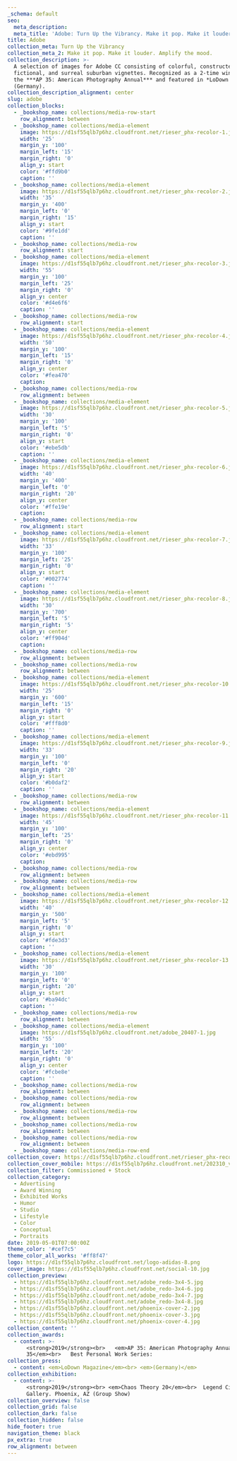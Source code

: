```yaml
---
_schema: default
seo:
  meta_description:
  meta_title: 'Adobe: Turn Up the Vibrancy. Make it pop. Make it louder'
title: Adobe
collection_meta: Turn Up the Vibrancy
collection_meta_2: Make it pop. Make it louder. Amplify the mood.
collection_description: >-
  A selection of images for Adobe CC consisting of colorful, constructed,
  fictional, and surreal suburban vignettes. Recognized as a 2-time winner in
  the ***AP 35: American Photography Annual*** and featured in *LoDown Magazine*
  (Germany).
collection_description_alignment: center
slug: adobe
collection_blocks:
  - _bookshop_name: collections/media-row-start
    row_alignment: between
  - _bookshop_name: collections/media-element
    image: https://d1sf55qlb7p6hz.cloudfront.net/rieser_phx-recolor-1.jpg
    width: '25'
    margin_y: '100'
    margin_left: '15'
    margin_right: '0'
    align_y: start
    color: '#ffd9b0'
    caption: ''
  - _bookshop_name: collections/media-element
    image: https://d1sf55qlb7p6hz.cloudfront.net/rieser_phx-recolor-2.jpg
    width: '35'
    margin_y: '400'
    margin_left: '0'
    margin_right: '15'
    align_y: start
    color: '#9fe1dd'
    caption: ''
  - _bookshop_name: collections/media-row
    row_alignment: start
  - _bookshop_name: collections/media-element
    image: https://d1sf55qlb7p6hz.cloudfront.net/rieser_phx-recolor-3.jpg
    width: '55'
    margin_y: '100'
    margin_left: '25'
    margin_right: '0'
    align_y: center
    color: '#d4e6f6'
    caption: ''
  - _bookshop_name: collections/media-row
    row_alignment: start
  - _bookshop_name: collections/media-element
    image: https://d1sf55qlb7p6hz.cloudfront.net/rieser_phx-recolor-4.jpg
    width: '50'
    margin_y: '100'
    margin_left: '15'
    margin_right: '0'
    align_y: center
    color: '#fea470'
    caption:
  - _bookshop_name: collections/media-row
    row_alignment: between
  - _bookshop_name: collections/media-element
    image: https://d1sf55qlb7p6hz.cloudfront.net/rieser_phx-recolor-5.jpg
    width: '30'
    margin_y: '100'
    margin_left: '5'
    margin_right: '0'
    align_y: start
    color: '#ebe5db'
    caption: ''
  - _bookshop_name: collections/media-element
    image: https://d1sf55qlb7p6hz.cloudfront.net/rieser_phx-recolor-6.jpg
    width: '40'
    margin_y: '400'
    margin_left: '0'
    margin_right: '20'
    align_y: center
    color: '#ffe19e'
    caption:
  - _bookshop_name: collections/media-row
    row_alignment: start
  - _bookshop_name: collections/media-element
    image: https://d1sf55qlb7p6hz.cloudfront.net/rieser_phx-recolor-7.jpg
    width: '33'
    margin_y: '100'
    margin_left: '25'
    margin_right: '0'
    align_y: start
    color: '#002774'
    caption: ''
  - _bookshop_name: collections/media-element
    image: https://d1sf55qlb7p6hz.cloudfront.net/rieser_phx-recolor-8.jpg
    width: '30'
    margin_y: '700'
    margin_left: '5'
    margin_right: '5'
    align_y: center
    color: '#ff904d'
    caption:
  - _bookshop_name: collections/media-row
    row_alignment: between
  - _bookshop_name: collections/media-row
    row_alignment: between
  - _bookshop_name: collections/media-element
    image: https://d1sf55qlb7p6hz.cloudfront.net/rieser_phx-recolor-10.jpg
    width: '25'
    margin_y: '600'
    margin_left: '15'
    margin_right: '0'
    align_y: start
    color: '#fff8d0'
    caption: ''
  - _bookshop_name: collections/media-element
    image: https://d1sf55qlb7p6hz.cloudfront.net/rieser_phx-recolor-9.jpg
    width: '33'
    margin_y: '100'
    margin_left: '0'
    margin_right: '20'
    align_y: start
    color: '#b0daf2'
    caption: ''
  - _bookshop_name: collections/media-row
    row_alignment: between
  - _bookshop_name: collections/media-element
    image: https://d1sf55qlb7p6hz.cloudfront.net/rieser_phx-recolor-11.jpg
    width: '45'
    margin_y: '100'
    margin_left: '25'
    margin_right: '0'
    align_y: center
    color: '#ebd995'
    caption:
  - _bookshop_name: collections/media-row
    row_alignment: between
  - _bookshop_name: collections/media-row
    row_alignment: between
  - _bookshop_name: collections/media-element
    image: https://d1sf55qlb7p6hz.cloudfront.net/rieser_phx-recolor-12.jpg
    width: '40'
    margin_y: '500'
    margin_left: '5'
    margin_right: '0'
    align_y: start
    color: '#fde3d3'
    caption: ''
  - _bookshop_name: collections/media-element
    image: https://d1sf55qlb7p6hz.cloudfront.net/rieser_phx-recolor-13.jpg
    width: '30'
    margin_y: '100'
    margin_left: '0'
    margin_right: '20'
    align_y: start
    color: '#ba94dc'
    caption: ''
  - _bookshop_name: collections/media-row
    row_alignment: between
  - _bookshop_name: collections/media-element
    image: https://d1sf55qlb7p6hz.cloudfront.net/adobe_20407-1.jpg
    width: '55'
    margin_y: '100'
    margin_left: '20'
    margin_right: '0'
    align_y: center
    color: '#fcbe8e'
    caption: ''
  - _bookshop_name: collections/media-row
    row_alignment: between
  - _bookshop_name: collections/media-row
    row_alignment: between
  - _bookshop_name: collections/media-row
    row_alignment: between
  - _bookshop_name: collections/media-row
    row_alignment: between
  - _bookshop_name: collections/media-row
    row_alignment: between
  - _bookshop_name: collections/media-row-end
collection_cover: https://d1sf55qlb7p6hz.cloudfront.net/rieser_phx-recolor-12.jpg
collection_cover_mobile: https://d1sf55qlb7p6hz.cloudfront.net/202310_vert-covers-10.jpg
collection_filter: Commissioned + Stock
collection_category:
  - Advertising
  - Award Winning
  - Exhibited Works
  - Humor
  - Studio
  - Lifestyle
  - Color
  - Conceptual
  - Portraits
date: 2019-05-01T07:00:00Z
theme_color: '#cef7c5'
theme_color_all_works: '#ff8f47'
logo: https://d1sf55qlb7p6hz.cloudfront.net/logo-adidas-8.png
cover_image: https://d1sf55qlb7p6hz.cloudfront.net/social-10.jpg
collection_preview:
  - https://d1sf55qlb7p6hz.cloudfront.net/adobe_redo-3x4-5.jpg
  - https://d1sf55qlb7p6hz.cloudfront.net/adobe_redo-3x4-6.jpg
  - https://d1sf55qlb7p6hz.cloudfront.net/adobe_redo-3x4-7.jpg
  - https://d1sf55qlb7p6hz.cloudfront.net/adobe_redo-3x4-8.jpg
  - https://d1sf55qlb7p6hz.cloudfront.net/phoenix-cover-2.jpg
  - https://d1sf55qlb7p6hz.cloudfront.net/phoenix-cover-3.jpg
  - https://d1sf55qlb7p6hz.cloudfront.net/phoenix-cover-4.jpg
collection_content: ''
collection_awards:
  - content: >-
      <strong>2019</strong><br>   <em>AP 35: American Photography Annual
      35</em><br>   Best Personal Work Series:
collection_press:
  - content: <em>LoDown Magazine</em><br> <em>(Germany)</em>
collection_exhibition:
  - content: >-
      <strong>2019</strong><br> <em>Chaos Theory 20</em><br>  Legend City
      Gallery. Phoenix, AZ (Group Show)
collection_overview: false
collection_grid: false
collection_dark: false
collection_hidden: false
hide_footer: true
navigation_theme: black
px_extra: true
row_alignment: between
---
```

